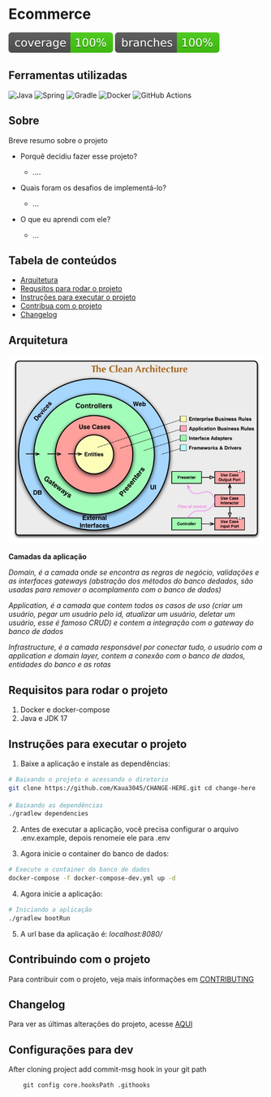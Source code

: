 # Ecommerce

[![Coverage](https://github.com/Kaua3045/order-eda-event-ms/blob/develop/.github/badges/jacoco.svg)]()
[![Branches](https://github.com/Kaua3045/order-eda-event-ms/blob/develop/.github/badges/branches.svg)]()

## Ferramentas utilizadas
![Java](https://img.shields.io/badge/java-%23ED8B00.svg?style=for-the-badge&logo=java&logoColor=white)
![Spring](https://img.shields.io/badge/spring-%236DB33F.svg?style=for-the-badge&logo=spring&logoColor=white)
![Gradle](https://img.shields.io/badge/Gradle-02303A.svg?style=for-the-badge&logo=Gradle&logoColor=white)
![Docker](https://img.shields.io/badge/docker-%230db7ed.svg?style=for-the-badge&logo=docker&logoColor=white)
![GitHub Actions](https://img.shields.io/badge/github%20actions-%232671E5.svg?style=for-the-badge&logo=githubactions&logoColor=white)

## Sobre

Breve resumo sobre o projeto

- Porquê decidiu fazer esse projeto?
    - ....

- Quais foram os desafios de implementá-lo?
    - ...

- O que eu aprendi com ele?
    - ...

## Tabela de conteúdos

- [Arquitetura](#arquitetura)
- [Requsitos para rodar o projeto](#requisitos)
- [Instruções para executar o projeto](#instruções-para-executar-o-projeto)
- [Contribua com o projeto](#contribuindo-com-o-projeto)
- [Changelog](#changelog)

## Arquitetura

![Circulo da clean architecture](doc/imagens/clean-arch-circle)

**Camadas da aplicação**

*Domain, é a camada onde se encontra as regras de negócio, validações e as interfaces gateways (abstração dos métodos do banco dedados, são usadas para remover o acomplamento com o banco de dados)*

*Application, é a camada que contem todos os casos de uso (criar um usuário, pegar um usuário pelo id, atualizar um usuário, deletar um usuário, esse é famoso CRUD) e contem a integração com o gateway do banco de dados*

*Infrastructure, é a camada responsável por conectar tudo, o usuário com a application e domain layer, contem a conexão com o banco de dados, entidades do banco e as rotas*

## Requisitos para rodar o projeto

1. Docker e docker-compose
2. Java e JDK 17

## Instruções para executar o projeto

1. Baixe a aplicação e instale as dependências:
```bash
# Baixando o projeto e acessando o diretorio
git clone https://github.com/Kaua3045/CHANGE-HERE.git cd change-here

# Baixando as dependências
./gradlew dependencies  
```

2. Antes de executar a aplicação, você precisa configurar o arquivo .env.example, depois renomeie ele para .env

3. Agora inicie o container do banco de dados:
```bash
# Execute o container do banco de dados
docker-compose -f docker-compose-dev.yml up -d
```

4. Agora inicie a aplicação:
```bash
# Iniciando a aplicação
./gradlew bootRun
```
5. A url base da aplicação é: *localhost:8080/*

## Contribuindo com o projeto

Para contribuir com o projeto, veja mais informações em [CONTRIBUTING](doc/CONTRIBUTING.md)

## Changelog

Para ver as últimas alterações do projeto, acesse [AQUI](doc/changelog.md)

## Configurações para dev
After cloning project add commit-msg hook in your git path
```shell
    git config core.hooksPath .githooks
```
